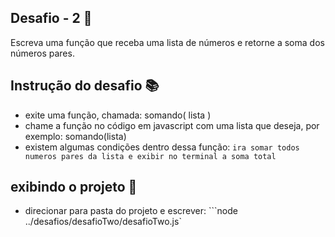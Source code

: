 ## Desafio - 2 🏁

Escreva uma função que receba uma lista de números e retorne a soma dos números pares.

## Instrução do desafio 📚

- exite uma função, chamada: somando( lista )
- chame a função no código em javascript com uma lista que deseja, por exemplo: somando(lista)
- existem algumas condições dentro dessa função:
  `ira somar todos numeros pares da lista e exibir no terminal a soma total`

## exibindo o projeto 🎥

- direcionar para pasta do projeto e escrever:
  ```node ../desafios/desafioTwo/desafioTwo.js`
